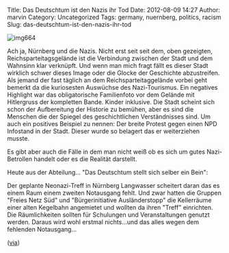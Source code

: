Title: Das Deutschtum ist den Nazis ihr Tod
Date: 2012-08-09 14:27
Author: marvin
Category: Uncategorized
Tags: germany, nuernberg, politics, racism
Slug: das-deutschtum-ist-den-nazis-ihr-tod

![img664]({filename}/images/6435565383_51e4581c07_z_b.jpg)

Ach ja, Nürnberg und die Nazis. Nicht erst seit seit dem, oben
gezeigten, Reichsparteitagsgelände ist die Verbindung zwischen der Stadt
und dem Wahnsinn klar verknüpft. Und wenn man mich fragt fällt es dieser
Stadt wirklich schwer dieses Image oder die Glocke der Geschichte
abzustreifen. Als jemand der fast täglich an dem Reichsparteitaggelände
vorbei geht bemerkt da die kuriosesten Auswüchse des Nazi-Tourismus. Ein
negatives Highlight war das obligatorische Familienfoto vor dem Gelände
mit Hitlergruss der kompletten Bande. Kinder inklusive. Die Stadt
scheint sich schon der Aufbereitung der Historie zu bemühen, aber es
sind die Menschen die der Spiegel des geschichtlichen Verständnisses
sind. Um auch ein positives Beispiel zu nennen: Der breite Protest gegen
einen NPD Infostand in der Stadt. Dieser wurde so belagert das er
weiterziehen musste.

Es gibt aber auch die Fälle in dem man nicht weiß ob es sich um gutes
Nazi-Betrollen handelt oder es die Realität darstellt.

Heute aus der Abteilung... "Das Deutschtum stellt sich selber ein Bein":

Der geplante Neonazi-Treff in Nürnberg Langwasser scheitert daran das es
einem Raum einem zweiten Notausgang fehlt. Und zwar hatten die Gruppen
"Freies Netz Süd" und "Bürgerinitiative Ausländerstopp" die Kellerräume
einer alten Kegelbahn angemietet und wollten da ihren "Treff"
einrichten. Die Räumlichkeiten sollten für Schulungen und
Veranstaltungen genutzt werden. Daraus wird wohl erstmal nichts...und
das alles wegen dem fehlenden Notausgang...

([via](http://www.nordbayern.de/region/nuernberg/kein-treff-fur-nazis-in-nurnberg-1.2266553))

